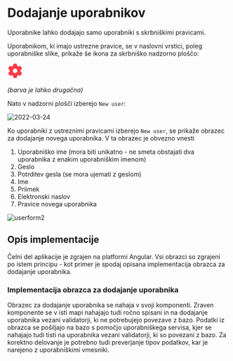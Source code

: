 # Dodajanje uporabnikov

Uporabnike lahko dodajajo samo uporabniki s skrbniškimi pravicami.

Uporabnikom, ki imajo ustrezne pravice, se v naslovni vrstici, poleg uporabniške slike, prikaže še ikona za skrbniško nadzorno ploščo:

![](../media/users_1.png)

*(barva je lahko drugačna)*

Nato v nadzorni plošči izberejo `New user`:

![2022-03-24](https://user-images.githubusercontent.com/24944462/159912339-54992597-39d6-4675-8f65-165dda492cd0.png)

Ko uporabniki z ustreznimi pravicami izberejo  `New user`, se prikaže obrazec za dodajanje novega uporabnika. V ta obrazec je obvezno vnesti 
1. Uporabniško ime (mora biti unikatno - ne smeta obstajati dva uporabnika z enakim uporabniškim imenom)
2. Geslo
3. Potrditev gesla (se mora ujemati z geslom)
4. Ime
5. Priimek
6. Elektronski naslov
7. Pravice novega uporabnika

![userform2](https://user-images.githubusercontent.com/24944462/159921550-d03ca318-4fc2-4168-bfee-d1b44d91e381.png)


## Opis implementacije

Čelni del aplikacije je zgrajen na platformi Angular. Vsi obrazci so zgrajeni po istem principu - kot primer je spodaj opisana implementacija obrazca za dodajanje uporabnika. 

### Implementacija obrazca za dodajanje uporabnika

Obrazec za dodajanje uporabnika se nahaja v svoji komponenti. Zraven komponente se v isti mapi nahajajo tudi ročno spisani in na dodajanje uporabnika vezani validatorji, ki ne potrebujejo povezave z bazo. Podatki iz obrazca se pošiljajo na bazo s pomočjo uporabniškega servisa, kjer se nahajajo tudi tisti na uporabnika vezani validatorji, ki so povezani z bazo. Za korektno delovanje je potrebno tudi preverjanje tipov podatkov, kar je narejeno z uporabniškimi vmesniki.
